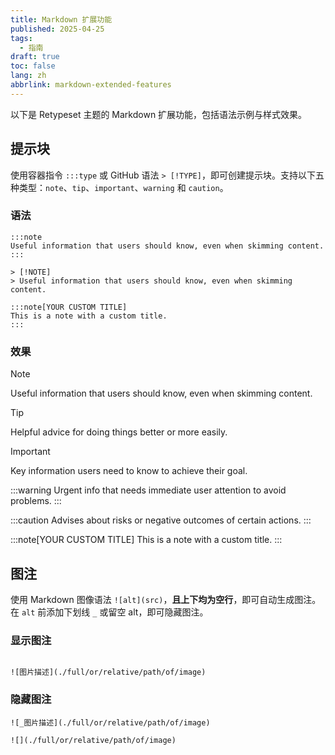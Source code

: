 ```yaml
---
title: Markdown 扩展功能
published: 2025-04-25
tags:
  - 指南
draft: true
toc: false
lang: zh
abbrlink: markdown-extended-features
---
```


以下是 Retypeset 主题的 Markdown 扩展功能，包括语法示例与样式效果。

## 提示块

使用容器指令 `:::type` 或 GitHub 语法 `> [!TYPE]`，即可创建提示块。支持以下五种类型：`note`、`tip`、`important`、`warning` 和 `caution`。

### 语法

```
:::note
Useful information that users should know, even when skimming content.
:::

> [!NOTE]
> Useful information that users should know, even when skimming content.

:::note[YOUR CUSTOM TITLE]
This is a note with a custom title.
:::
```

### 效果

> [!NOTE]
> Useful information that users should know, even when skimming content.

> [!TIP]
> Helpful advice for doing things better or more easily.

> [!IMPORTANT]
> Key information users need to know to achieve their goal.

:::warning
Urgent info that needs immediate user attention to avoid problems.
:::

:::caution
Advises about risks or negative outcomes of certain actions.
:::

:::note[YOUR CUSTOM TITLE]
This is a note with a custom title.
:::

## 图注

使用 Markdown 图像语法 `![alt](src)`，**且上下均为空行**，即可自动生成图注。在 `alt` 前添加下划线 `_` 或留空 alt，即可隐藏图注。

### 显示图注

```

![图片描述](./full/or/relative/path/of/image)

```

### 隐藏图注

```
![_图片描述](./full/or/relative/path/of/image)

![](./full/or/relative/path/of/image)
```
